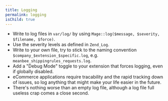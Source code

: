 ```yaml
---
title: Logging
permalink: logging
isChild: true
---
```


* Write to log files in `var/log/` by using `Mage::log($message, $severity, $filename, $force)`.
* Use the severity levels as defined in `Zend_Log`.
* Write to your own file, try to stick to the naming convention `$company_$extension_$specific.log`, e.g. `meanbee_shippingrules_requests.log`.
* Add a "Debug Mode" toggle to your extension that forces logging, even if globally disabled.
* eCommerce applications require tracability and the rapid tracking down of issues, so log anything that might make your life easier in the future.
* There's nothing worse than an empty log file, although a log file full useless crap comes a close second.
